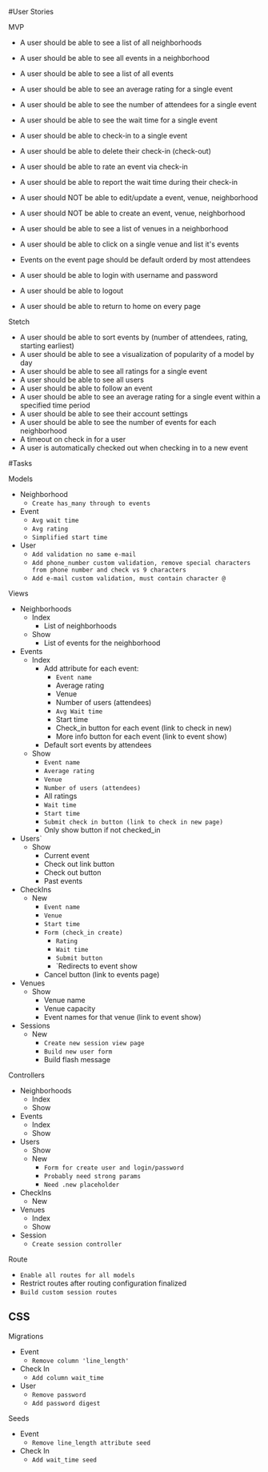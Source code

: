 #User Stories

MVP

- A user should be able to see a list of all neighborhoods
- A user should be able to see all events in a neighborhood
- A user should be able to see a list of all events
- A user should be able to see an average rating for a single event 
- A user should be able to see the number of attendees for a single event
- A user should be able to see the wait time for a single event 
- A user should be able to check-in to a single event
- A user should be able to delete their check-in (check-out)
- A user should be able to rate an event via check-in
- A user should be able to report the wait time during their check-in
- A user should NOT be able to edit/update a event, venue, neighborhood
- A user should NOT be able to create an event, venue, neighborhood
- A user should be able to see a list of venues in a neighborhood
- A user should be able to click on a single venue and list it's events
- Events on the event page should be default orderd by most attendees

- A user should be able to login with username and password
- A user should be able to logout
- A user should be able to return to home on every page

Stetch

- A user should be able to sort events by (number of attendees, rating, starting earliest)
- A user should be able to see a visualization of popularity of a model by day
- A user should be able to see all ratings for a single event
- A user should be able to see all users
- A user should be able to follow an event 
- A user should be able to see an average rating for a single event within a specified time period 
- A user should be able to see their account settings 
- A user should be able to see the number of events for each neighborhood
- A timeout on check in for a user
- A user is automatically checked out when checking in to a new event

#Tasks

Models
- Neighborhood 
   * `Create has_many through to events`
- Event
   * `Avg wait time`
   * `Avg rating`
   * `Simplified start time`
- User 
   * `Add validation no same e-mail`
   * `Add phone_number custom validation, remove special characters from phone number and check vs 9 characters`
   * `Add e-mail custom validation, must contain character @`

Views
- Neighborhoods
   - Index
      * List of neighborhoods
   - Show
      * List of events for the neighborhood
- Events
   - Index 
      * Add attribute for each event:
         * `Event name`
         * Average rating
         * Venue
         * Number of users (attendees)
         * `Avg Wait time`
         * Start time
         * Check_in button for each event (link to check in new)
         * More info button for each event (link to event show)
      * Default sort events by attendees
   - Show 
      * `Event name`
      * `Average rating`
      * `Venue`
      * `Number of users (attendees)`
      *  All ratings
      * `Wait time`
      * `Start time`
      * `Submit check in button (link to check in new page)`
      * Only show button if not checked_in
- Users`
   - Show 
      * Current event
      * Check out link button
      * Check out button
      * Past events
- CheckIns
   - New
      * `Event name`
      * `Venue`
      * `Start time`
      * `Form (check_in create)`
         * `Rating`
         * `Wait time`
         * `Submit button`
         * `Redirects to event show
      * Cancel button (link to events page)
- Venues
   <!-- - Index
      * Venue name (link to venue show)
      * Venue capacity -->
   - Show 
      * Venue name
      * Venue capacity
      * Event names for that venue (link to event show)
- Sessions
   - New
      * `Create new session view page`
      * `Build new user form`
      * Build flash message

Controllers
- Neighborhoods
   - Index 
   - Show
- Events
   - Index 
   - Show
- Users 
   - Show
   - New
      * `Form for create user and login/password`
      * `Probably need strong params`
      * `Need .new placeholder`
- CheckIns
   - New
- Venues
   - Index 
   - Show
- Session
   * `Create session controller`



Route
* `Enable all routes for all models`
* Restrict routes after routing configuration finalized
* `Build custom session routes`

CSS
- 

Migrations
- Event
   * `Remove column 'line_length'`
- Check In
   * `Add column wait_time`
- User 
   * `Remove password`
   * `Add password digest`

Seeds 
- Event
   * `Remove line_length attribute seed`
- Check In
   * `Add wait_time seed`








